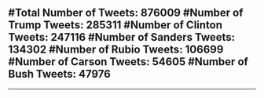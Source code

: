 #Total Number of Tweets: 876009 
#Number of Trump Tweets: 285311
#Number of Clinton Tweets: 247116
#Number of Sanders Tweets: 134302
#Number of Rubio Tweets: 106699
#Number of Carson Tweets: 54605
#Number of Bush Tweets: 47976
---
---
